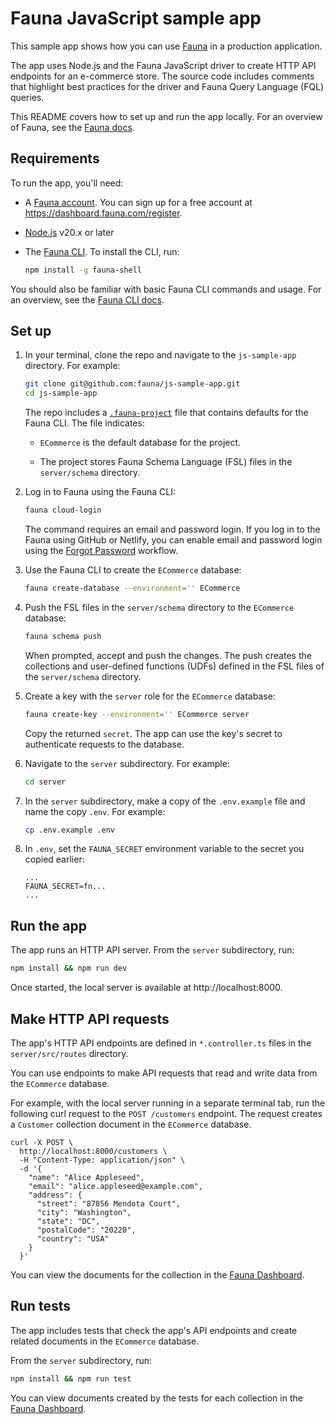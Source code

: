 # Fauna JavaScript sample app

This sample app shows how you can use [Fauna](https://fauna.com) in a
production application.

The app uses Node.js and the Fauna JavaScript driver to create HTTP API
endpoints for an e-commerce store. The source code includes comments that highlight
best practices for the driver and Fauna Query Language (FQL) queries.

This README covers how to set up and run the app locally. For an overview of
Fauna, see the [Fauna
docs](https://docs.fauna.com/fauna/current/get_started/overview).

## Requirements

To run the app, you'll need:

- A [Fauna account](https://dashboard.fauna.com/register). You can sign up for a
  free account at https://dashboard.fauna.com/register.

- [Node.js](https://nodejs.org/en/download/) v20.x or later

- The [Fauna CLI](https://docs.fauna.com/fauna/current/tools/shell/). To install
  the CLI, run:

    ```sh
    npm install -g fauna-shell
    ```

You should also be familiar with basic Fauna CLI commands and usage. For an
overview, see the [Fauna CLI
docs](https://docs.fauna.com/fauna/current/tools/shell/).

## Set up

1. In your terminal, clone the repo and navigate to the `js-sample-app`
   directory. For example:

    ```sh
    git clone git@github.com:fauna/js-sample-app.git
    cd js-sample-app
    ```

    The repo includes a
   [`.fauna-project`](https://docs.fauna.com/fauna/current/tools/shell/#proj-config)
   file that contains defaults for the Fauna CLI. The file indicates:

    - `ECommerce` is the default database for the project.

    - The project stores Fauna Schema Language (FSL) files in the
      `server/schema` directory.

1. Log in to Fauna using the Fauna CLI:

    ```sh
    fauna cloud-login
    ```

    The command requires an email and password login. If you log in to the Fauna
    using GitHub or Netlify, you can enable email and password login using the
    [Forgot Password](https://dashboard.fauna.com/forgot-password) workflow.


1. Use the Fauna CLI to create the `ECommerce` database:

    ```sh
    fauna create-database --environment='' ECommerce
    ```

1.  Push the FSL files in the `server/schema` directory to the `ECommerce`
    database:

    ```sh
    fauna schema push
    ```

    When prompted, accept and push the changes. The push creates the collections
    and user-defined functions (UDFs) defined in the FSL files of the
    `server/schema` directory.

1. Create a key with the `server` role for the `ECommerce` database:

    ```sh
    fauna create-key --environment='' ECommerce server
    ```

    Copy the returned `secret`. The app can use the key's secret to authenticate
    requests to the database.

1. Navigate to the `server` subdirectory. For example:

    ```sh
    cd server
    ```

1. In the `server` subdirectory, make a copy of the `.env.example` file and name the
   copy `.env`. For example:

    ```sh
    cp .env.example .env
    ```

1.  In `.env`, set the `FAUNA_SECRET` environment variable to the secret you
    copied earlier:

    ```
    ...
    FAUNA_SECRET=fn...
    ...
    ```

## Run the app

The app runs an HTTP API server. From the `server` subdirectory, run:

```sh
npm install && npm run dev
```

Once started, the local server is available at http://localhost:8000.

## Make HTTP API requests

The app's HTTP API endpoints are defined in `*.controller.ts` files in the
`server/src/routes` directory.

You can use endpoints to make API requests that read and write data from
the `ECommerce` database.

For example, with the local server running in a separate terminal tab, run the
following curl request to the `POST /customers` endpoint. The request creates a
`Customer` collection document in the `ECommerce` database.

```
curl -X POST \
  http://localhost:8000/customers \
  -H "Content-Type: application/json" \
  -d '{
    "name": "Alice Appleseed",
    "email": "alice.appleseed@example.com",
    "address": {
      "street": "87856 Mendota Court",
      "city": "Washington",
      "state": "DC",
      "postalCode": "20220",
      "country": "USA"
    }
  }'
```

You can view the documents for the collection in the [Fauna
Dashboard](https://dashboard.fauna.com/).

## Run tests

The app includes tests that check the app's API endpoints and create related documents
in the `ECommerce` database.

From the `server` subdirectory, run:

```sh
npm install && npm run test
```

You can view documents created by the tests for each collection in the [Fauna
Dashboard](https://dashboard.fauna.com/).

